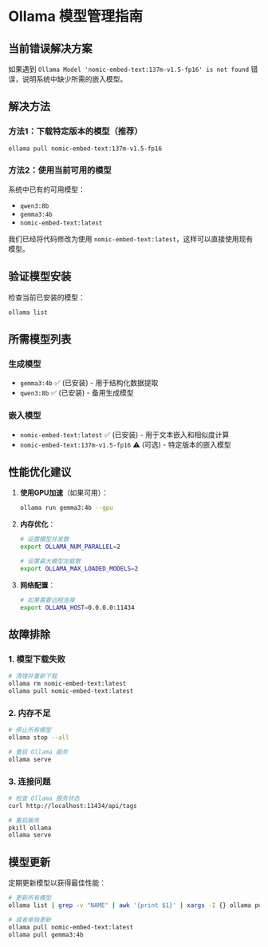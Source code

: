 # Ollama 模型管理指南

## 当前错误解决方案

如果遇到 `Ollama Model 'nomic-embed-text:137m-v1.5-fp16' is not found` 错误，说明系统中缺少所需的嵌入模型。

## 解决方法

### 方法1：下载特定版本的模型（推荐）
```bash
ollama pull nomic-embed-text:137m-v1.5-fp16
```

### 方法2：使用当前可用的模型
系统中已有的可用模型：
- `qwen3:8b`
- `gemma3:4b` 
- `nomic-embed-text:latest`

我们已经将代码修改为使用 `nomic-embed-text:latest`，这样可以直接使用现有模型。

## 验证模型安装

检查当前已安装的模型：
```bash
ollama list
```

## 所需模型列表

### 生成模型
- `gemma3:4b` ✅ (已安装) - 用于结构化数据提取
- `qwen3:8b` ✅ (已安装) - 备用生成模型

### 嵌入模型  
- `nomic-embed-text:latest` ✅ (已安装) - 用于文本嵌入和相似度计算
- `nomic-embed-text:137m-v1.5-fp16` ⚠️ (可选) - 特定版本的嵌入模型

## 性能优化建议

1. **使用GPU加速**（如果可用）：
   ```bash
   ollama run gemma3:4b --gpu
   ```

2. **内存优化**：
   ```bash
   # 设置模型并发数
   export OLLAMA_NUM_PARALLEL=2
   
   # 设置最大模型加载数
   export OLLAMA_MAX_LOADED_MODELS=2
   ```

3. **网络配置**：
   ```bash
   # 如果需要远程连接
   export OLLAMA_HOST=0.0.0.0:11434
   ```

## 故障排除

### 1. 模型下载失败
```bash
# 清理并重新下载
ollama rm nomic-embed-text:latest
ollama pull nomic-embed-text:latest
```

### 2. 内存不足
```bash
# 停止所有模型
ollama stop --all

# 重启 Ollama 服务
ollama serve
```

### 3. 连接问题
```bash
# 检查 Ollama 服务状态
curl http://localhost:11434/api/tags

# 重启服务
pkill ollama
ollama serve
```

## 模型更新

定期更新模型以获得最佳性能：
```bash
# 更新所有模型
ollama list | grep -v "NAME" | awk '{print $1}' | xargs -I {} ollama pull {}

# 或者单独更新
ollama pull nomic-embed-text:latest
ollama pull gemma3:4b
```
